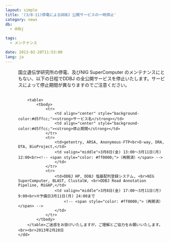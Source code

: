 ```yaml
---
layout: simple
title: '(3/8-11)停電によるDDBJ 公開サービスの一時停止'
category: news
db:
  - ddbj

tags:
  - メンテナンス

date: 2013-02-28T11:53:00
lang: ja
---
```


<dl>
    <dd>国立遺伝学研究所の停電、及びNIG SuperComputer のメンテナンスにともない、以下の日程でDDBJ の全公開サービスを停止いたします。サービスによって停止期間が異なりますのでご注意ください。<br><br>

        <table>
            <tbody>
                <tr>
                    <td align="center" style="background-color:#d5ffcc;"><strong>サービス名</strong></td>
                    <td align="center" style="background-color:#d5ffcc;"><strong>停止期間</strong></td>
                </tr>
                <tr>
                    <td>getentry, ARSA, Anonymous-FTP<br>D-way, DRA, DTA, BioProject,</td>
                    <td valign="middle">3月8日(金) 13:00～3月11日(月) 12:00<br><!-- <span style="color: #ff0000;">（再開済）</span> -->
                    </td>
                </tr>
                <tr>
                    <td>DDBJ HP, DDBJ 塩基配列登録システム, <br>NIG SuperComputer, BLAST, ClustalW, <br>DDBJ Read Annotation Pipeline, MiGAP,</td>
                    <td valign="middle">3月8日(金) 17:00～3月11日(月) 9:00<br>※予備日3月11日(月) 24:00まで
                        <!-- <span style="color: #ff0000;">（再開済）</span> -->
                    </td>
                </tr>
            </tbody>
        </table>ご迷惑をお掛けいたしますが，ご理解とご協力をお願いいたします。<br><br>2013年2月28日
    </dd>
</dl>
